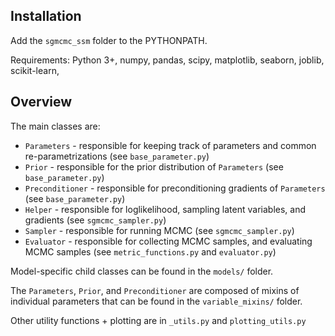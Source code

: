
## Installation
Add the `sgmcmc_ssm` folder to the PYTHONPATH.

Requirements:
Python 3+, numpy, pandas, scipy, matplotlib, seaborn, joblib, scikit-learn,

## Overview
The main classes are:
* `Parameters` - responsible for keeping track of parameters and common re-parametrizations  (see `base_parameter.py`)
* `Prior` - responsible for the prior distribution of `Parameters`  (see `base_parameter.py`)
* `Preconditioner` - responsible for preconditioning gradients of `Parameters`  (see `base_parameter.py`)
* `Helper` - responsible for loglikelihood, sampling latent variables, and gradients (see `sgmcmc_sampler.py`)
* `Sampler` - responsible for running MCMC (see `sgmcmc_sampler.py`)
* `Evaluator` - responsible for collecting MCMC samples, and evaluating MCMC samples (see `metric_functions.py` and `evaluator.py`)

Model-specific child classes can be found in the `models/` folder.

The `Parameters`, `Prior`, and `Preconditioner` are composed of mixins of individual parameters that can be found in the `variable_mixins/` folder.

Other utility functions + plotting are in `_utils.py` and `plotting_utils.py`


